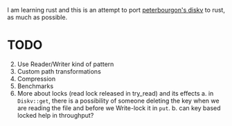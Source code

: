 I am learning rust and this is an attempt to port [peterbourgon's diskv](https://github.com/peterbourgon/diskv) to rust, as much as possible.

# TODO
2. Use Reader/Writer kind of pattern
3. Custom path transformations
4. Compression
5. Benchmarks
6. More about locks (read lock released in try_read) and its effects
    a. in `Diskv::get`, there is a possibility of someone deleting the key when we are reading the file and before we Write-lock it in `put`.
    b. can key based locked help in throughput?
